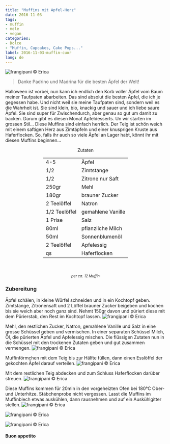 ```yaml
---
title: "Muffins mit Apfel-Herz"
date: 2016-11-03
tags:
- muffin
- mele
- vegan
categories:
- Dolce
- "Muffin, Cupcakes, Cake Pops..."
label: 2016-11-03-muffin-cuor
lang: de
---
```

![](../2016-11-03-muffin-cuor-di-mela/header.jpg "frangipani © Erica")

> Danke Padrino und Madrina für die besten Äpfel der Welt!

Halloween ist vorbei, nun kann ich endlich den Korb voller Äpfel vom Baum meiner Taufpaten abarbeiten. Das sind absolut die besten Äpfel, die ich je gegessen habe. Und nicht weil sie meine Taufpaten sind, sondern weil es die Wahrheit ist. Sie sind klein, bio, knackig und sauer und ich liebe saure Äpfel. Sie sind super für Zwischendurch, aber genau so gut um damit zu backen. Darum gibt es diesen Monat Apfeldesserts. Un wir starten im grossen Stil... Diese Muffins sind einfach herrlich. Der Teig ist schön weich mit einem saftigen Herz aus Zimtäpfeln und einer knusprigen Kruste aus Haferflocken. So, falls ihr auch so viele Äpfel an Lager habt, könnt ihr mit diesen Muffins beginnen...

<div id="wrapper" style="text-align: center">
  <div id="yourdiv" style="display: inline-block;">
  <div class="ingredients">
    <div class="ingredients-title">Zutaten</div>
    <table>
      <tbody>
        </tr>
        <tr>
          <td>4-5</td>
          <td>Äpfel</td>
        </tr>
        <tr>
          <td>1/2</td>
          <td>Zimtstange</td>
        </tr>
        <tr>
          <td>1/2</td>
          <td>Zitrone nur Saft</td>
        </tr>
        <tr>
          <td>250gr</td>
          <td>Mehl</td>
        </tr>
        <tr>
          <td>180gr</td>
          <td>brauner Zucker</td>
        </tr>
        <tr>
          <td>2 Teelöffel</td>
          <td>Natron</td>
        </tr>
        <tr>
          <td>1/2 Teelöffel</td>
          <td>gemahlene Vanille</td>
        </tr>
        <tr>
          <td>1 Prise</td>
          <td>Salz</td>
        </tr>
        <tr>
          <td>80ml</td>
          <td>pflanzliche Milch</td> 
        </tr>
        <tr>
          <td>50ml</td>
          <td>Sonnenblumenöl</td>
        </tr>
        <tr>
          <td>2 Teelöffel</td>
          <td>Apfelessig</td>
        </tr>
        <tr>
          <td>qs</td>
          <td>Haferflocken</td>   
        </tr>
      </tbody>
    </table>
    <br></br>
    <i class="pull-right" style="font-size: 80%;">per ca. 12 Muffin</i>
  </div>
  </div>
</div>


<h3>
  <font color="grey">
    <i class="fa fa-cogs"></i>
  </font> Zubereitung
</h3>

Äpfel schälen, in kleine Würfel schneiden und in ein Kochtopf geben. Zimtstange, Zitronensaft und 2 Löffel brauner Zucker beigeben und kochen bis sie weich aber noch ganz sind. Nehmt 150gr davon und püriert diese mit dem Pürierstab, den Rest im Kochtopf lassen.
![](../2016-11-03-muffin-cuor-di-mela/melecotte.jpg "frangipani © Erica")

Mehl, den restlichen Zucker, Natron, gemahlene Vanille und Salz in eine grosse Schüssel geben und vermischen. In einer separaten Schüssel Milch, Öl, die pürierten Äpfel und Apfelessig mischen. Die flüssigen Zutaten nun in die Schüssel mit den trockenen Zutaten geben und gut zusammen vermengen.
![](../2016-11-03-muffin-cuor-di-mela/impasto.jpg "frangipani © Erica")

Muffinförmchen mit dem Teig bis zur Hälfte füllen, dann einen Esslöffel der gekochten Äpfel darauf verteilen.
![](../2016-11-03-muffin-cuor-di-mela/pirottini.jpg "frangipani © Erica")

Mit dem restlichen Teig abdecken und zum Schluss Haferflocken darüber streuen.
![](../2016-11-03-muffin-cuor-di-mela/teglia.jpg "frangipani © Erica")

Diese Muffins kommen für 20min in den vorgeheizten Ofen bei 180°C Ober- und Unterhitze. Stäbchenprobe nicht vergessen. Lasst die Muffins im Muffinblech etwas auskühlen, dann rausnehmen und auf ein Auskühlgitter stellen.
![](../2016-11-03-muffin-cuor-di-mela/risultato1.jpg "frangipani © Erica")

![](../2016-11-03-muffin-cuor-di-mela/risultato2.jpg "frangipani © Erica")

![](../2016-11-03-muffin-cuor-di-mela/risultato3.jpg "frangipani © Erica")


<h4>Buon appetito
  <font color="red">
    <i class="fa fa-smile-o"></i>
  </font>
</h4>
